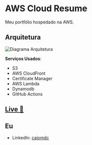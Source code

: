 # AWS Cloud Resume
Meu portfólio hospedado na AWS.

## Arquitetura

![Diagrama Arquitetura](https://i.imgur.com/rpPOAei.png)

**Serviços Usados**:

- S3
- AWS CloudFront
- Certificate Manager
- AWS Lambda
- Dynamodb
- GitHub Actions


## [Live 🔗](https://www.caiocarvalho.net)

## Eu
- LinkedIn: [caiomdc](https://linked.com/in/caiomdc)
  
